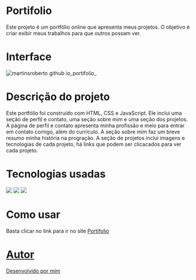 # Portifolio


Este projeto é um portfólio online que apresenta meus projetos. O objetivo é criar exibir meus trabalhos para que outros possam ver.

# Interface 

![martinsroberto github io_portifolio_](https://user-images.githubusercontent.com/104272370/208791446-caa38e47-fc51-4233-b08e-a0652b71da01.png)

# Descrição do projeto

Este portfólio foi construído com HTML, CSS e JavaScript. Ele inclui uma seção de perfil e contato, uma seção sobre mim e uma seção dos projetos. 
A página de perfil e contato apresenta minha profissão e meio para entrar em contato comigo, além do currículo. 
A seção sobre mim faz um breve resumo minha história na progração.
A seção de projetos inclui imagens e tecnologias de cada projeto, há links que podem ser clicacados para ver cada projeto. 

# Tecnologias usadas

<div style="display: inline_block"> 
  <img src="https://img.shields.io/badge/HTML5-E34F26?style=for-the-badge&logo=html5&logoColor=white" />
  <img src="https://img.shields.io/badge/CSS3-1572B6?style=for-the-badge&logo=css3&logoColor=white" />
  <img src="https://img.shields.io/badge/JavaScript-F7DF1E?style=for-the-badge&logo=javascript&logoColor=black" />
</div>

# Como usar

Basta clicar no link para ir no site
<a href="https://martinsroberto.github.io/portifolio/">Portifolio</link>

# Autor

Desenvolvido por mim
